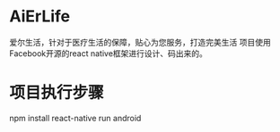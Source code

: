 # AiErLife
爱尔生活，针对于医疗生活的保障，贴心为您服务，打造完美生活
项目使用Facebook开源的react native框架进行设计、码出来的。

# 项目执行步骤

npm install 
react-native run android 
